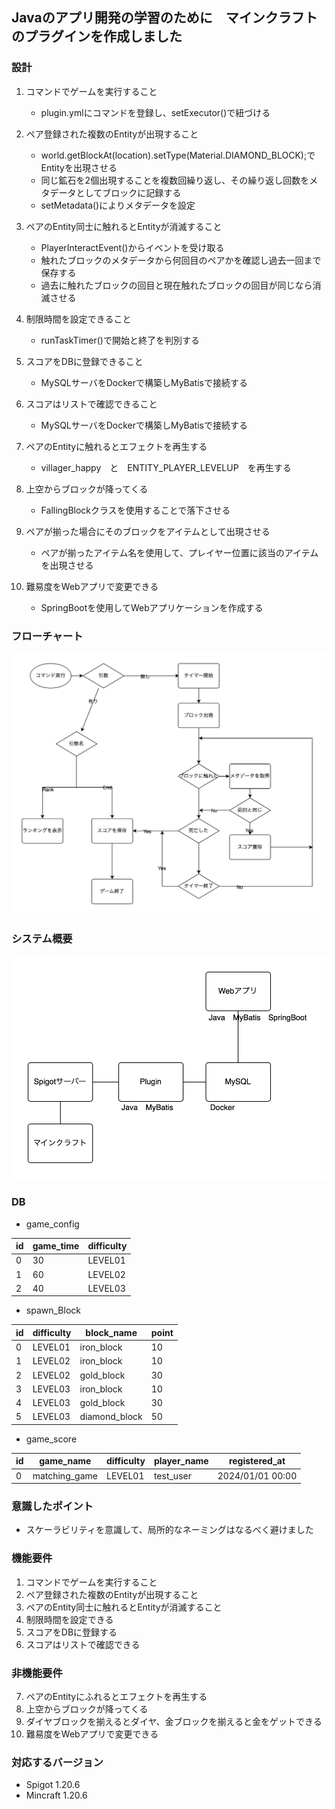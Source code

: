 ## Javaのアプリ開発の学習のために　マインクラフトのプラグインを作成しました

### 設計
1. コマンドでゲームを実行すること
   - plugin.ymlにコマンドを登録し、setExecutor()で紐づける

2. ペア登録された複数のEntityが出現すること
   - world.getBlockAt(location).setType(Material.DIAMOND_BLOCK);でEntityを出現させる
   - 同じ鉱石を2個出現することを複数回繰り返し、その繰り返し回数をメタデータとしてブロックに記録する
   - setMetadata()によりメタデータを設定

3. ペアのEntity同士に触れるとEntityが消滅すること
   - PlayerInteractEvent()からイベントを受け取る
   - 触れたブロックのメタデータから何回目のペアかを確認し過去一回まで保存する
   - 過去に触れたブロックの回目と現在触れたブロックの回目が同じなら消滅させる

4. 制限時間を設定できること
   - runTaskTimer()で開始と終了を判別する

5. スコアをDBに登録できること
   - MySQLサーバをDockerで構築しMyBatisで接続する

6. スコアはリストで確認できること
   - MySQLサーバをDockerで構築しMyBatisで接続する

7. ペアのEntityに触れるとエフェクトを再生する
   - villager_happy　と　ENTITY_PLAYER_LEVELUP　を再生する

8. 上空からブロックが降ってくる
   - FallingBlockクラスを使用することで落下させる

9. ペアが揃った場合にそのブロックをアイテムとして出現させる
   - ペアが揃ったアイテム名を使用して、プレイヤー位置に該当のアイテムを出現させる

10. 難易度をWebアプリで変更できる
    - SpringBootを使用してWebアプリケーションを作成する

### フローチャート
![フローチャート](https://github.com/kitochio/spigot_plugin/blob/images/FlowChart.jpg)

### システム概要
![システム概要](https://github.com/kitochio/spigot_plugin/blob/images/SystemOverview.jpg)

### DB
 - game_config

| id | game_time | difficulty |
| ---- | ---- | ---- |
| 0 | 30 | LEVEL01 |
| 1 | 60 | LEVEL02 |
| 2 | 40 | LEVEL03 |

 - spawn_Block

| id | difficulty | block_name | point |
| --- | --- | --- | --- |
| 0 | LEVEL01 | iron_block | 10 |
| 1 | LEVEL02 | iron_block | 10 |
| 2 | LEVEL02 | gold_block | 30 |
| 3 | LEVEL03 | iron_block | 10 |
| 4 | LEVEL03 | gold_block | 30 |
| 5 | LEVEL03 | diamond_block | 50 |

 - game_score

| id | game_name | difficulty | player_name | registered_at |
| --- | --- | --- | --- | --- |
| 0 | matching_game | LEVEL01 | test_user | 2024/01/01 00:00 |


### 意識したポイント
   - スケーラビリティを意識して、局所的なネーミングはなるべく避けました

### 機能要件
1. コマンドでゲームを実行すること
2. ペア登録された複数のEntityが出現すること
3. ペアのEntity同士に触れるとEntityが消滅すること
4. 制限時間を設定できる
5. スコアをDBに登録する
6. スコアはリストで確認できる

### 非機能要件
7. ペアのEntityにふれるとエフェクトを再生する
8. 上空からブロックが降ってくる
9. ダイヤブロックを揃えるとダイヤ、金ブロックを揃えると金をゲットできる
10. 難易度をWebアプリで変更できる

### 対応するバージョン
- Spigot 1.20.6
- Mincraft 1.20.6
